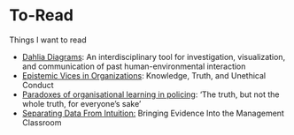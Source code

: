 # To-Read
Things I want to read

* [Dahlia Diagrams](https://www.science.org/doi/pdf/10.1126/sciadv.adj3142): An interdisciplinary tool for
investigation, visualization, and communication of past human-environmental interaction
* [Epistemic Vices in Organizations](https://link.springer.com/article/10.1007/s10551-018-3897-z): Knowledge, Truth, and Unethical Conduct
* [Paradoxes of organisational learning in policing](https://journals.sagepub.com/doi/full/10.1177/13505076231179540): ‘The truth, but not the whole truth, for everyone’s sake’
* [Separating Data From Intuition:](https://www.jstor.org/stable/pdf/43696598.pdf?casa_token=SUgLmhNQA5EAAAAA:iYrZREs_8luloWSFLaXLBxnc2GwgmvoxP32Nptvh2VxUNP2VPtdrKvFTGDVXhuyD_WmxZEKUjGKeIcqRLrxVi-Ia8HoZ4Q85b9jasAL07jDlnymA8hVz) Bringing Evidence Into the Management Classroom

